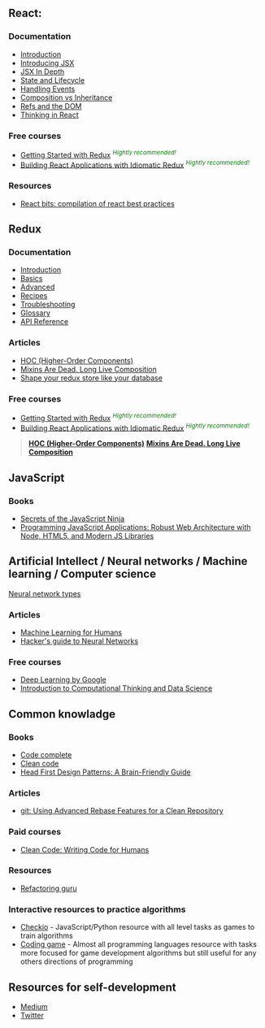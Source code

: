 ## React:

### Documentation
* [Introduction](https://facebook.github.io/react/docs/hello-world.html)
* [Introducing JSX](https://facebook.github.io/react/docs/introducing-jsx.html)
* [JSX In Depth](https://facebook.github.io/react/docs/jsx-in-depth.html)
* [State and Lifecycle](https://facebook.github.io/react/docs/state-and-lifecycle.html)
* [Handling Events](https://facebook.github.io/react/docs/handling-events.html)
* [Composition vs Inheritance](https://facebook.github.io/react/docs/composition-vs-inheritance.html)
* [Refs and the DOM](https://facebook.github.io/react/docs/refs-and-the-dom.html)
* [Thinking in React](https://facebook.github.io/react/docs/thinking-in-react.html)

### Free courses
* [Getting Started with Redux](https://egghead.io/courses/getting-started-with-redux) <sup style="color: green">_Hightly recommended!_</sup>
* [Building React Applications with Idiomatic Redux](https://egghead.io/courses/building-react-applications-with-idiomatic-redux) <sup style="color: green">_Hightly recommended!_</sup>

### Resources
* [React bits: compilation of react best practices](https://www.gitbook.com/book/vasanthk/react-bits)

## Redux

### Documentation
* [Introduction](http://redux.js.org/docs/introduction/index.html)
* [Basics](http://redux.js.org/docs/basics/index.html)
* [Advanced](http://redux.js.org/docs/advanced/index.html)
* [Recipes](http://redux.js.org/docs/recipes/index.html)
* [Troubleshooting](http://redux.js.org/docs/Troubleshooting.html)
* [Glossary](http://redux.js.org/docs/Glossary.html)
* [API Reference](http://redux.js.org/docs/api/index.html)

### Articles
* [HOC (Higher-Order Components)](https://facebook.github.io/react/docs/higher-order-components.html)
* [Mixins Are Dead. Long Live Composition](https://medium.com/@dan_abramov/mixins-are-dead-long-live-higher-order-components-94a0d2f9e750#.wyfzsauqe)
* [Shape your redux store like your database](https://hackernoon.com/shape-your-redux-store-like-your-database-98faa4754fd5)

### Free courses
* [Getting Started with Redux](https://egghead.io/courses/getting-started-with-redux) <sup style="color: green">_Hightly recommended!_</sup>
* [Building React Applications with Idiomatic Redux](https://egghead.io/courses/building-react-applications-with-idiomatic-redux) <sup style="color: green">_Hightly recommended!_</sup>

>**[HOC (Higher-Order Components)](https://facebook.github.io/react/docs/higher-order-components.html)**
>**[Mixins Are Dead. Long Live Composition](https://medium.com/@dan_abramov/mixins-are-dead-long-live-higher-order-components-94a0d2f9e750#.wyfzsauqe)**

## JavaScript

### Books
* [Secrets of the JavaScript Ninja](https://www.amazon.com/Secrets-JavaScript-Ninja-John-Resig/dp/193398869X)
* [Programming JavaScript Applications: Robust Web Architecture with Node, HTML5, and Modern JS Libraries](https://www.amazon.com/Programming-JavaScript-Applications-Architecture-Libraries/dp/1491950293/ref=sr_1_1?s=books&ie=UTF8&qid=1503924891&sr=1-1&keywords=Programming+JavaScript+Applications)

## Artificial Intellect / Neural networks / Machine learning / Computer science

[Neural network types](http://www.asimovinstitute.org/wp-content/uploads/2016/09/neuralnetworks.png)

### Articles
* [Machine Learning for Humans](https://medium.com/machine-learning-for-humans?source=logo-3e476efd1ec---e8dd9a6c82a5)
* [Hacker's guide to Neural Networks](http://karpathy.github.io/neuralnets/)

### Free courses
* [Deep Learning by Google](https://www.udacity.com/course/deep-learning--ud730)
* [Introduction to Computational Thinking and Data Science](https://courses.edx.org/courses/course-v1:MITx+6.00.2x_7+1T2017/course/)

## Common knowladge

### Books
* [Code complete](https://www.amazon.com/Code-Complete-Practical-Handbook-Construction/dp/0735619670/ref=sr_1_1?ie=UTF8&qid=1503924625&sr=8-1&keywords=code+complete)
* [Clean code](https://www.amazon.com/Clean-Code-Handbook-Software-Craftsmanship-ebook/dp/B001GSTOAM/ref=sr_1_6?ie=UTF8&qid=1503924582&sr=8-6&keywords=code+complete)
* [Head First Design Patterns: A Brain-Friendly Guide](https://www.amazon.com/Head-First-Design-Patterns-Brain-Friendly/dp/0596007124/ref=sr_1_2?s=books&ie=UTF8&qid=1503924943&sr=1-2&keywords=programming+patterns)

### Articles
* [git: Using Advanced Rebase Features for a Clean Repository](https://mtyurt.net/2017/08/08/git-using-advanced-rebase-features-for-a-clean-repository/)

### Paid courses
* [Clean Code: Writing Code for Humans](https://www.pluralsight.com/courses/writing-clean-code-humans)

### Resources
* [Refactoring guru](https://refactoring.guru/)

### Interactive resources to practice algorithms
* [Checkio](https://checkio.org/) - JavaScript/Python resource with all level tasks as games to train algorithms
* [Coding game](https://www.codingame.com/start) - Almost all programming languages resource with tasks more focused for game development algorithms but still useful for any others directions of programming


## Resources for self-development
* [Medium](https://medium.com/)
* [Twitter](https://twitter.com/)

